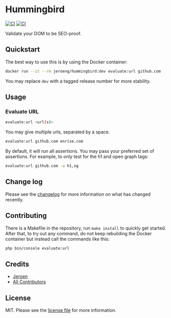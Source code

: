 # Hummingbird

[![CI][ico-pulls]][link-docker]
[![CI][ico-actions]][link-actions]

Validate your DOM to be SEO-proof.

## Quickstart

The best way to use this is by using the Docker container:

```bash
docker run --it --rm jeroeng/hummingbird:dev evaluate:url github.com
```

You may replace `dev` with a tagged release number for more stability.

## Usage

### Evaluate URL

```bash
evaluate:url <url(s)>
```

You may give multiple urls, separated by a space.

```bash
evaluate:url github.com enrise.com
```

By default, it will run all assertions. You may pass your preferred set of assertions.
For example, to only test for the h1 and open graph tags:

```bash
evaluate:url github.com -a h1,og
```

## Change log

Please see the [changelog](changelog.md) for more information on what has changed recently.

## Contributing

There is a Makefile in the repository, run `make install` to quickly get started.
After that, to try out any command, do not keep rebuilding the Docker container but instead call the commands like this:

```bash
php bin/console evaluate:url
```

## Credits

- [Jeroen][link-author]
- [All Contributors][link-contributors]

## License

MIT. Please see the [license file](LICENSE) for more information.

[link-docker]: https://hub.docker.com/r/jeroeng/hummingbird
[ico-pulls]: https://img.shields.io/docker/pulls/jeroeng/hummingbird?style=flat-square
[link-actions]: https://github.com/Jeroen-G/Hummingbird/actions
[ico-actions]: https://img.shields.io/github/workflow/status/Jeroen-G/Hummingbird/Main%20CI?style=flat-square
[link-author]: https://github.com/jeroen-g
[link-contributors]: ../../contributors 
